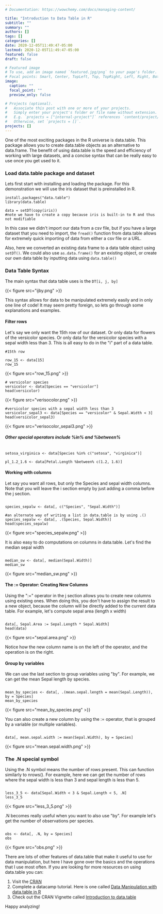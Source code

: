 ```yaml
---
# Documentation: https://wowchemy.com/docs/managing-content/

title: "Introduction to Data Table in R"
subtitle: ""
summary: ""
authors: []
tags: []
categories: []
date: 2020-12-05T11:49:47-05:00
lastmod: 2020-12-05T11:49:47-05:00
featured: false
draft: false

# Featured image
# To use, add an image named `featured.jpg/png` to your page's folder.
# Focal points: Smart, Center, TopLeft, Top, TopRight, Left, Right, BottomLeft, Bottom, BottomRight.
image:
  caption: ""
  focal_point: ""
  preview_only: false

# Projects (optional).
#   Associate this post with one or more of your projects.
#   Simply enter your project's folder or file name without extension.
#   E.g. `projects = ["internal-project"]` references `content/project/deep-learning/index.md`.
#   Otherwise, set `projects = []`.
projects: []
---
```

One of the most exciting packages in the R universe is data.table. This package allows you to create data.table objects as an alternative to data.frame. The benefit of using data.table is the speed and efficiency of working with large datasets, and a concise syntax that can be really easy to use once you get used to it. 

### Load data.table package and dataset

Lets first start with installing and loading the package. For this demonstration we will use the iris dataset that is preinstalled in R. 

```{r setup}
install.packages("data.table")
library(data.table)

data = setDT(copy(iris)) 
#note we have to create a copy because iris is built-in to R and thus not modifiable
```

In this case we didn't import our data from a csv file, but if you have a large dataset that you need to import, the `fread()` function from data.table allows for extremely quick importing of data from either a csv file or a URL. 

Also, here we converted an existing data frame to a data table object using `setDT()`. We could also use `as.data.frame()` for an existing object, or create our own data table by inputting data using `data.table()`

### Data Table Syntax

The main syntax that data table uses is the `DT[i, j, by]`

{{< figure src="ijby.png" >}}

This syntax allows for data to be manipulated extremely easily and in only one line of code! It may seem pretty foreign, so lets go through some explanations and examples. 

#### Filter rows

Let's say we only want the 15th row of our dataset. Or only data for flowers of the versicolor species. Or only data for the versicolor species with a sepal width less than 3. This is all easy to do in the "i" part of a data table.
```{r filter}
#15th row

row_15 <- data[15]
row_15
```
{{< figure src="row_15.png" >}}

```{r filter2}
# versicolor species
versicolor <- data[Species == "versicolor"]
head(versicolor)
```
{{< figure src="verisocolor.png" >}}
```{r filter3}
#versicolor species with a sepal width less than 3
versicolor_sepal3 <- data[Species == "versicolor" & Sepal.Width < 3]
head(versicolor_sepal3)

```
{{< figure src="verisocolor_sepal3.png" >}}

##### Other special operators include %in% and %between%

```{r rows2}

setosa_virginica <- data[Species %in% c("setosa", "virginica")]

pl_1.2_1.6 <- data[Petal.Length %between% c(1.2, 1.6)]

```


#### Working with columns

Let say you want all rows, but only the Species and sepal width columns. Note that you will leave the i section empty by just adding a comma before the j section.

```{r column}

species_sepalw <- data[, c("Species", "Sepal.Width")]

#an alternate way of writing a list in data.table is by using .() 
species_sepalw <- data[, .(Species, Sepal.Width)]
head(species_sepalw)
```
{{< figure src="species_sepalw.png" >}}

It is also easy to do computations on columns in data.table. Let's find the median sepal width

```{r column2}

median_sw <- data[, median(Sepal.Width)]
median_sw 

```
{{< figure src="median_sw.png" >}}

#### The := Operator: Creating New Columns

Using the ":=" operator in the j section allows you to create new columns using existing ones. When doing this, you don't have to assign the result to a new object, because the column will be directly added to the current data table. For example, let's compute sepal area (length x width)

```{r column3}

data[, Sepal.Area := Sepal.Length * Sepal.Width]
head(data)

```
{{< figure src="sepal.area.png" >}}

Notice how the new column name is on the left of the operator, and the operation is on the right.


#### Group by variables

We can use the last section to group variables using "by". For example, we can get the mean Sepal length by species.

```{r by}

mean_by_species <- data[, .(mean.sepal.length = mean(Sepal.Length)), by = Species]
mean_by_species

```
{{< figure src="mean_by_species.png" >}}

You can also create a new column by using the := operator, that is grouped by a variable (or multiple variables).

```{r by2}

data[, mean.sepal.width := mean(Sepal.Width), by = Species]

```
{{< figure src="mean.sepal.width.png" >}}

### The .N special symbol 

Using the .N symbol means the number of rows present. This can function similarly to nrows(). For example, here we can get the number of rows where the sepal width is less than 3 and sepal length is less than 5.

```{r .N}

less_3_5 <- data[Sepal.Width < 3 & Sepal.Length < 5, .N]
less_3_5

```
{{< figure src="less_3_5.png" >}}

.N becomes really useful when you want to also use "by". For example let's get the number of observations per species.

```{r .N2}

obs <- data[, .N, by = Species]
obs

```
{{< figure src="obs.png" >}}

There are lots of other features of data.table that make it useful to use for data manipulation, but here I have gone over the basics and the operations that I use most often. If you are looking for more resources on using data.table you can:

1. Visit the [CRAN](https://cran.r-project.org/web/packages/data.table/data.table.pdf)
2. Complete a datacamp tutorial. Here is one called [Data Manipulation with data.table in R](https://learn.datacamp.com/courses/data-manipulation-with-datatable-in-r)
3. Check out the CRAN Vignette called [Introduction to data.table](https://cran.r-project.org/web/packages/data.table/vignettes/datatable-intro.html)

Happy analyzing! 

